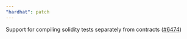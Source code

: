 ```yaml
---
"hardhat": patch
---
```


Support for compiling solidity tests separately from contracts ([#6474](https://github.com/NomicFoundation/hardhat/issues/6474))
